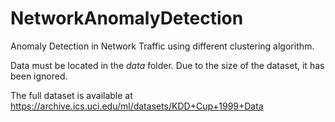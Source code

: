 # NetworkAnomalyDetection

Anomaly Detection in Network Traffic using different clustering algorithm.

Data must be located in the *data* folder. Due to the size of the dataset, it has been ignored.

The full dataset is available at <https://archive.ics.uci.edu/ml/datasets/KDD+Cup+1999+Data>

